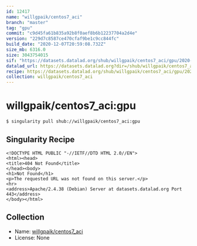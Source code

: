 ```yaml
---
id: 12417
name: "willgpaik/centos7_aci"
branch: "master"
tag: "gpu"
commit: "c9d45fa61b835a92b8f0aef8b6b12237704a2d4e"
version: "229d7c8587ce470cfaf9be1c9cc844fc"
build_date: "2020-12-07T20:59:08.732Z"
size_mb: 6316.0
size: 3043754015
sif: "https://datasets.datalad.org/shub/willgpaik/centos7_aci/gpu/2020-12-07-c9d45fa6-229d7c85/229d7c8587ce470cfaf9be1c9cc844fc.sif"
datalad_url: https://datasets.datalad.org?dir=/shub/willgpaik/centos7_aci/gpu/2020-12-07-c9d45fa6-229d7c85/
recipe: https://datasets.datalad.org/shub/willgpaik/centos7_aci/gpu/2020-12-07-c9d45fa6-229d7c85/Singularity
collection: willgpaik/centos7_aci
---
```


# willgpaik/centos7_aci:gpu

```bash
$ singularity pull shub://willgpaik/centos7_aci:gpu
```

## Singularity Recipe

```singularity
<!DOCTYPE HTML PUBLIC "-//IETF//DTD HTML 2.0//EN">
<html><head>
<title>404 Not Found</title>
</head><body>
<h1>Not Found</h1>
<p>The requested URL was not found on this server.</p>
<hr>
<address>Apache/2.4.38 (Debian) Server at datasets.datalad.org Port 443</address>
</body></html>
```

## Collection

 - Name: [willgpaik/centos7_aci](https://github.com/willgpaik/centos7_aci)
 - License: None

